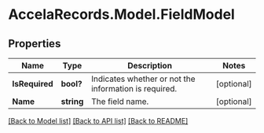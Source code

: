 # AccelaRecords.Model.FieldModel
## Properties

Name | Type | Description | Notes
------------ | ------------- | ------------- | -------------
**IsRequired** | **bool?** | Indicates whether or not the information is required. | [optional] 
**Name** | **string** | The field name. | [optional] 

[[Back to Model list]](../README.md#documentation-for-models) [[Back to API list]](../README.md#documentation-for-api-endpoints) [[Back to README]](../README.md)


